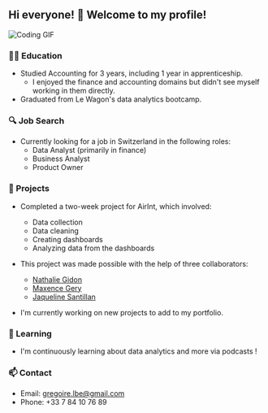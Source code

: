 ## Hi everyone! 👋 Welcome to my profile!

![Coding GIF](https://media.giphy.com/media/v1.Y2lkPTc5MGI3NjExb3pxZXdha21kZWRxazljbTUwcWd2cHJjdW8zNW8zeDBxYTdpNGVhdSZlcD12MV9pbnRlcm5hbF9naWZfYnlfaWQmY3Q9Zw/xT9IgG50Fb7Mi0prBC/giphy.gif)

### 👩‍🎓 Education
- Studied Accounting for 3 years, including 1 year in apprenticeship.
  - I enjoyed the finance and accounting domains but didn't see myself working in them directly.
- Graduated from Le Wagon's data analytics bootcamp.

### 🔍 Job Search
- Currently looking for a job in Switzerland in the following roles:
  - Data Analyst (primarily in finance)
  - Business Analyst
  - Product Owner

### 🔭 Projects
- Completed a two-week project for AirInt, which involved:
  - Data collection
  - Data cleaning
  - Creating dashboards
  - Analyzing data from the dashboards
- This project was made possible with the help of three collaborators:
  - [Nathalie Gidon](https://github.com/nathaliegidon)
  - [Maxence Gery](https://github.com/maxencegery)
  - [Jaqueline Santillan](https://github.com/JackieSntm)
  
- I'm currently working on new projects to add to my portfolio.

### 🌱 Learning
- I'm continuously learning about data analytics and more via podcasts !

### 📫 Contact
- Email: gregoire.lbe@gmail.com
- Phone: +33 7 84 10 76 89
<!-- 
### 🔗 Portfolio
- [GitHub Portfolio](WIP)
-->
